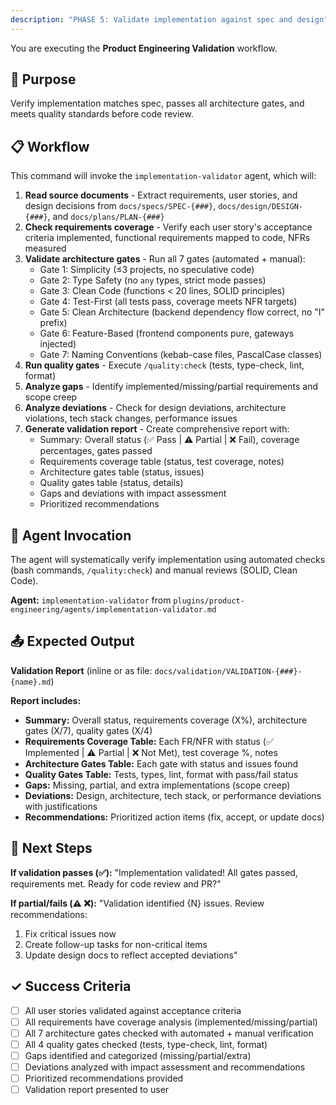 ```yaml
---
description: "PHASE 5: Validate implementation against spec and design"
---
```


You are executing the **Product Engineering Validation** workflow.

## 🎯 Purpose

Verify implementation matches spec, passes all architecture gates, and meets quality standards before code review.

## 📋 Workflow

This command will invoke the `implementation-validator` agent, which will:

1. **Read source documents** - Extract requirements, user stories, and design decisions from `docs/specs/SPEC-{###}`, `docs/design/DESIGN-{###}`, and `docs/plans/PLAN-{###}`
2. **Check requirements coverage** - Verify each user story's acceptance criteria implemented, functional requirements mapped to code, NFRs measured
3. **Validate architecture gates** - Run all 7 gates (automated + manual):
   - Gate 1: Simplicity (≤3 projects, no speculative code)
   - Gate 2: Type Safety (no `any` types, strict mode passes)
   - Gate 3: Clean Code (functions < 20 lines, SOLID principles)
   - Gate 4: Test-First (all tests pass, coverage meets NFR targets)
   - Gate 5: Clean Architecture (backend dependency flow correct, no "I" prefix)
   - Gate 6: Feature-Based (frontend components pure, gateways injected)
   - Gate 7: Naming Conventions (kebab-case files, PascalCase classes)
4. **Run quality gates** - Execute `/quality:check` (tests, type-check, lint, format)
5. **Analyze gaps** - Identify implemented/missing/partial requirements and scope creep
6. **Analyze deviations** - Check for design deviations, architecture violations, tech stack changes, performance issues
7. **Generate validation report** - Create comprehensive report with:
   - Summary: Overall status (✅ Pass | ⚠️ Partial | ❌ Fail), coverage percentages, gates passed
   - Requirements coverage table (status, test coverage, notes)
   - Architecture gates table (status, issues)
   - Quality gates table (status, details)
   - Gaps and deviations with impact assessment
   - Prioritized recommendations

## 🤖 Agent Invocation

The agent will systematically verify implementation using automated checks (bash commands, `/quality:check`) and manual reviews (SOLID, Clean Code).

**Agent:** `implementation-validator` from `plugins/product-engineering/agents/implementation-validator.md`

## 📤 Expected Output

**Validation Report** (inline or as file: `docs/validation/VALIDATION-{###}-{name}.md`)

**Report includes:**

- **Summary:** Overall status, requirements coverage (X%), architecture gates (X/7), quality gates (X/4)
- **Requirements Coverage Table:** Each FR/NFR with status (✅ Implemented | ⚠️ Partial | ❌ Not Met), test coverage %, notes
- **Architecture Gates Table:** Each gate with status and issues found
- **Quality Gates Table:** Tests, types, lint, format with pass/fail status
- **Gaps:** Missing, partial, and extra implementations (scope creep)
- **Deviations:** Design, architecture, tech stack, or performance deviations with justifications
- **Recommendations:** Prioritized action items (fix, accept, or update docs)

## 🔗 Next Steps

**If validation passes (✅):**
"Implementation validated! All gates passed, requirements met. Ready for code review and PR?"

**If partial/fails (⚠️ ❌):**
"Validation identified {N} issues. Review recommendations:

1. Fix critical issues now
2. Create follow-up tasks for non-critical items
3. Update design docs to reflect accepted deviations"

## ✓ Success Criteria

- [ ] All user stories validated against acceptance criteria
- [ ] All requirements have coverage analysis (implemented/missing/partial)
- [ ] All 7 architecture gates checked with automated + manual verification
- [ ] All 4 quality gates checked (tests, type-check, lint, format)
- [ ] Gaps identified and categorized (missing/partial/extra)
- [ ] Deviations analyzed with impact assessment and recommendations
- [ ] Prioritized recommendations provided
- [ ] Validation report presented to user
